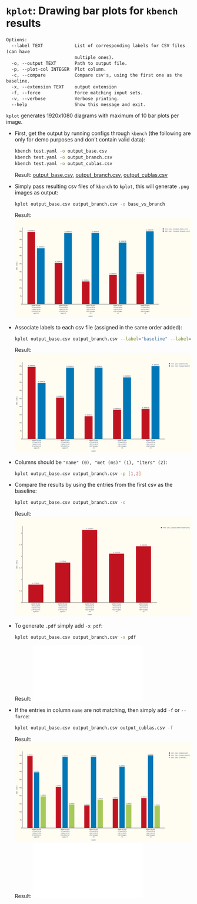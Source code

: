 
# `kplot`: Drawing bar plots for `kbench` results

```plaintext
Options:
  --label TEXT            List of corresponding labels for CSV files (can have
                          multiple ones).
  -o, --output TEXT       Path to output file.
  -p, --plot-col INTEGER  Plot column.
  -c, --compare           Compare csv's, using the first one as the baseline.
  -x, --extension TEXT    output extension
  -f, --force             Force matching input sets.
  -v, --verbose           Verbose printing.
  --help                  Show this message and exit.
```

`kplot` generates 1920x1080 diagrams with maximum of 10 bar plots per image.

- First, get the output by running configs through `kbench` (the following are
only for demo purposes and don't contain valid data):

    ```bash
    kbench test.yaml -o output_base.csv
    kbench test.yaml -o output_branch.csv
    kbench test.yaml -o output_cublas.csv
    ```

    Result: [output_base.csv](data/output_base.csv),
    [output_branch.csv](data/output_branch.csv),
    [output_cublas.csv](data/output_cublas.csv)

- Simply pass resulting csv files of `kbench` to `kplot`, this will generate
`.png` images as output:

    ```bash
    kplot output_base.csv output_branch.csv -o base_vs_branch
    ```

    Result: ![base_vs_branch_0.png](data/base_vs_branch_0.png)

- Associate labels to each csv file (assigned in the same order added):

    ```bash
    kplot output_base.csv output_branch.csv --label="baseline" --label="experiment"
    ```

    Result: ![base_vs_branch_label_0.png](data/base_vs_branch_label_0.png)

- Columns should be `"name" (0), "met (ms)" (1), "iters" (2)`:

    ```bash
    kplot output_base.csv output_branch.csv -p [1,2]
    ```

- Compare the results by using the entries from the first csv as the baseline:

    ```bash
    kplot output_base.csv output_branch.csv -c
    ```

    Result: ![base_vs_branch_label_compare_0.png](data/base_vs_branch_label_compare_0.png)

- To generate `.pdf` simply add `-x pdf`:

    ```bash
    kplot output_base.csv output_branch.csv -x pdf
    ```

    Result: ![base_vs_branch_0.pdf](data/base_vs_branch_0.pdf)

- If the entries in column `name` are not matching, then simply add `-f` or `--force`:

    ```bash
    kplot output_base.csv output_branch.csv output_cublas.csv -f
    ```

    Result: ![base_vs_branch_vs_cublas_0.png](
    data/base_vs_branch_vs_cublas_0.png)
    Result: ![base_vs_branch_vs_cublas_0.pdf](
        data/base_vs_branch_vs_cublas_0.pdf)
